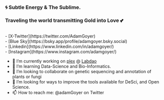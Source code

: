 <!--
**AdamGoyer/adamgoyer** is a ✨ _special_ ✨ repository because its `README.md` (this file) appears on your GitHub profile.

-->
### 🌀 Subtle Energy & The Sublime. 
### Traveling the world transmitting Gold into Love 💕 <br>
<br>
- [X-Twitter](https://twitter.com/AdamGoyer) <br>
- [Blue Sky](https://bsky.app/profile/adamgoyer.bsky.social) <br>
- [Linkedin](https://www.linkedin.com/in/adamgoyer/) <br>
- [Instagram](https://www.instagram.com/adamgoyer/) <br>

- 🔭 I’m currently working on [plex](https://github.com/labdao/plex) @ [Labdao](https://github.com/labdao)
- 🌱 I’m learning Data-Science and Bio-Informatics.
- 🧬 I’m looking to collaborate on genetic sequencing and annotation of plants or fungi
- 🤔 I’m looking for ways to improve the tools available for DeSci, and Open Science.
- 📫 How to reach me: @adamGoyer on Twitter


